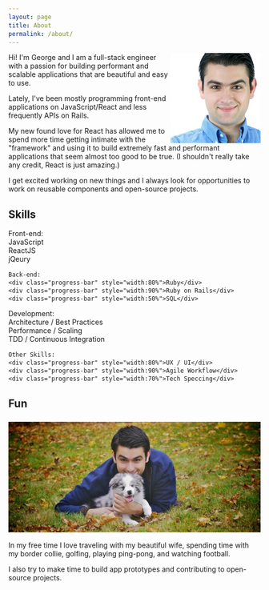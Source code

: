```yaml
---
layout: page
title: About
permalink: /about/
---
```


<img style="float:right" src="/assets/george-banis.jpg" height="180"> Hi! I'm George and I am a full-stack engineer with a passion for building performant and scalable applications that are beautiful and easy to use.

Lately, I've been mostly programming front-end applications on JavaScript/React and less frequently APIs on Rails.

My new found love for React has allowed me to spend more time getting intimate with the "framework" and using it to build extremely fast and performant applications that seem almost too good to be true. (I shouldn't really take any credit, React is just amazing.)

I get excited working on new things and I always look for opportunities to work on reusable components and open-source projects.

## Skills
<div class="row">
  <div class="col col-6">
    Front-end:
    <div class="progress-bar" style="width:90%">JavaScript</div>
    <div class="progress-bar" style="width:100%">ReactJS</div>
    <div class="progress-bar" style="width:70%">jQeury</div>

    Back-end:
    <div class="progress-bar" style="width:80%">Ruby</div>
    <div class="progress-bar" style="width:90%">Ruby on Rails</div>
    <div class="progress-bar" style="width:50%">SQL</div>

  </div>
  <div class="col col-6">
    Development:
    <div class="progress-bar" style="width:90%">Architecture / Best Practices</div>
    <div class="progress-bar" style="width:80%">Performance / Scaling</div>
    <div class="progress-bar" style="width:70%">TDD / Continuous Integration</div>



    Other Skills:
    <div class="progress-bar" style="width:80%">UX / UI</div>
    <div class="progress-bar" style="width:90%">Agile Workflow</div>
    <div class="progress-bar" style="width:70%">Tech Speccing</div>

  </div>

</div>

## Fun

<div class="row">
  <div class="col col-6">
    <img style="padding-top:7px" src="/assets/george-banis-evey-border-collie.jpg">
  </div>
  <div class="col col-6">
    <p>In my free time I love traveling with my beautiful wife, spending time with my border collie, golfing, playing ping-pong, and watching football.</p>
    <p>I also try to make time to build app prototypes and contributing to open-source projects.</p>
  </div>
</div>
